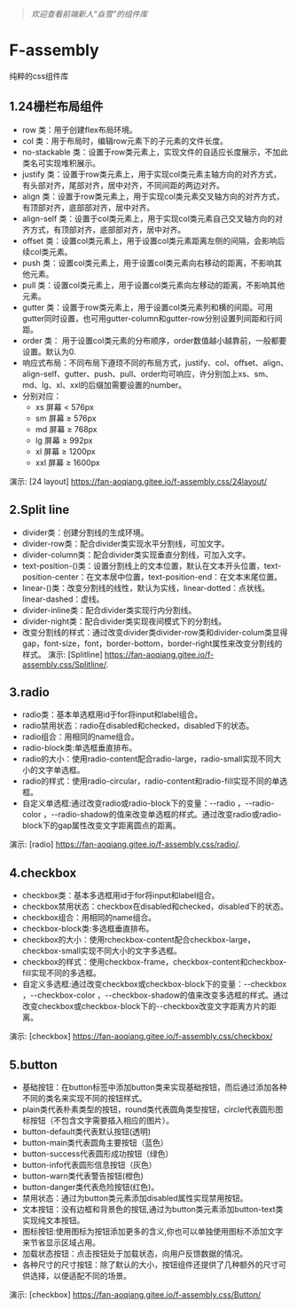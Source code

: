 >*欢迎查看前端新人“焱雪”的组件库*
# F-assembly
纯粹的css组件库


##  1.24栅栏布局组件

* row 类：用于创建flex布局环境。
* col 类：用于布局时，编辑row元素下的子元素的文件长度。
* no-stackable 类：设置于row类元素上，实现文件的自适应长度展示，不加此类名可实现堆积展示。
* justify 类：设置于row类元素上，用于实现col类元素主轴方向的对齐方式，有头部对齐，尾部对齐，居中对齐，不同间距的两边对齐。
* align 类：设置于row类元素上，用于实现col类元素交叉轴方向的对齐方式，有顶部对齐，底部部对齐，居中对齐。
* align-self 类：设置于col类元素上，用于实现col类元素自己交叉轴方向的对齐方式，有顶部对齐，底部部对齐，居中对齐。
* offset 类：设置col类元素上，用于设置col类元素距离左侧的间隔，会影响后续col类元素。
* push 类：设置col类元素上，用于设置col类元素向右移动的距离，不影响其他元素。
* pull 类：设置col类元素上，用于设置col类元素向左移动的距离，不影响其他元素。
* gutter 类：设置于row类元素上，用于设置col类元素列和横的间距。可用gutter同时设置，也可用gutter-column和gutter-row分别设置列间距和行间距。
* order 类： 用于设置col类元素的分布顺序，order数值越小越靠前，一般都要设置。默认为0.
* 响应式布局：不同布局下遵顼不同的布局方式，justify、col、offset、align、align-self、gutter、push、pull、order均可响应，许分别加上xs、sm、md、lg、xl、xxl的后缀加需要设置的number。
* 分别对应：
    - xs 屏幕 < 576px
    - sm 屏幕 ≥ 576px
    - md 屏幕 ≥ 768px
    - lg 屏幕 ≥ 992px
    - xl 屏幕 ≥ 1200px
    - xxl 屏幕 ≥ 1600px

演示: [24 layout] <https://fan-aoqiang.gitee.io/f-assembly.css/24layout/>

## 2.Split line

* divider类：创建分割线的生成环境。
* divider-row类：配合divider类实现水平分割线，可加文字。
* divider-column类：配合divider类实现垂直分割线，可加入文字。
* text-position-()类：设置分割线上的文本位置，默认在文本开头位置，text-position-center：在文本居中位置，text-position-end：在文本末尾位置。
* linear-()类：改变分割线的线性，默认为实线，linear-dotted：点状线。linear-dashed：虚线。
* divider-inline类：配合divider类实现行内分割线。
* divider-night类：配合divider类实现夜间模式下的分割线。
* 改变分割线的样式：通过改变divider类divider-row类和divider-colum类显得gap，font-size，font，border-bottom，border-right属性来改变分割线的样式。
演示: [Splitline] <https://fan-aoqiang.gitee.io/f-assembly.css/Splitline/>.

## 3.radio

* radio类：基本单选框用id于for将input和label组合。
* radio禁用状态：radio在disabled和checked，disabled下的状态。
* radio组合：用相同的name组合。
* radio-block类:单选框垂直排布。
* radio的大小：使用radio-content配合radio-large，radio-small实现不同大小的文字单选框。
* radio的样式：使用radio-circular，radio-content和radio-fill实现不同的单选框。
* 自定义单选框:通过改变radio或radio-block下的变量：--radio ，--radio-color ，--radio-shadow的值来改变单选框的样式。通过改变radio或radio-block下的gap属性改变文字距离圆点的距离。

演示: [radio] <https://fan-aoqiang.gitee.io/f-assembly.css/radio/>.

## 4.checkbox

* checkbox类：基本多选框用id于for将input和label组合。
* checkbox禁用状态：checkbox在disabled和checked，disabled下的状态。
* checkbox组合：用相同的name组合。
* checkbox-block类:多选框垂直排布。
* checkbox的大小：使用rcheckbox-content配合checkbox-large，checkbox-small实现不同大小的文字多选框。
* checkbox的样式：使用checkbox-frame，checkbox-content和checkbox-fill实现不同的多选框。
* 自定义多选框:通过改变checkbox或checkbox-block下的变量：--checkbox ，--checkbox-color ，--checkbox-shadow的值来改变多选框的样式。通过改变checkbox或checkbox-block下的--checkbox改变文字距离方片的距离。

演示:  [checkbox] <https://fan-aoqiang.gitee.io/f-assembly.css/checkbox/>

## 5.button

* 基础按钮：在button标签中添加button类来实现基础按钮，而后通过添加各种不同的类名来实现不同的按钮样式。
* plain类代表朴素类型的按钮，round类代表圆角类型按钮，circle代表圆形图标按钮（不包含文字需要插入相应的图片）。
*  button-default类代表默认按钮(透明)
* button-main类代表圆角主要按钮（蓝色）
* button-success代表圆形成功按钮（绿色）
* button-info代表圆形信息按钮（灰色）
* button-warn类代表警告按钮(橙色)
* button-danger类代表危险按钮(红色)。
* 禁用状态：通过为button类元素添加disabled属性实现禁用按钮。
* 文本按钮：没有边框和背景色的按钮,通过为button类元素添加button-text类实现纯文本按钮。
* 图标按钮:使用图标为按钮添加更多的含义,你也可以单独使用图标不添加文字来节省显示区域占用。
* 加载状态按钮：点击按钮处于加载状态，向用户反馈数据的情况。
* 各种尺寸的尺寸按钮：除了默认的大小，按钮组件还提供了几种额外的尺寸可供选择，以便适配不同的场景。

演示: [checkbox] <https://fan-aoqiang.gitee.io/f-assembly.css/Button/>
